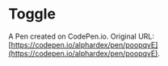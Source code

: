 # Toggle

A Pen created on CodePen.io. Original URL: [https://codepen.io/alphardex/pen/poopqvE](https://codepen.io/alphardex/pen/poopqvE).



